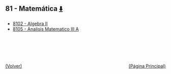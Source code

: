 
<html>
<body>
<h2>81 - Matemática <a href="https://downgit.github.io/#/home?url=https://github.com/Apuntes-FIUBA/Apuntes-Electronica/tree/main/81 - Matemática" style="font-size:20px">  ⬇️ </a></h2>
<ul>
    <li><a href="8102 - Algebra II">8102 - Algebra II</a></li>
    <li><a href="8105 - Analisis Matematico III A">8105 - Analisis Matematico III A</a></li>
</ul>
</body>
</html>




<br><br><br><br><br><a href="../" style="float: left">(Volver)</a> <a href="https://apuntes-fiuba.github.io/Apuntes-Electronica" style="float: right">(Página Principal)</a>
